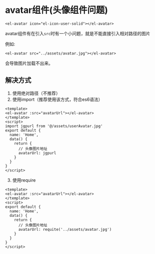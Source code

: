 # avatar组件(头像组件问题)

`<el-avatar icon="el-icon-user-solid"></el-avatar>`

avatar组件有在引入`src`时有一个小问题，就是不能直接引入相对路径的图片

例如:

```
<el-avatar src="../assets/avatar.jpg"></el-avatar>
```

会导致图片加载不出来。



## 解决方式

1. 使用绝对路径（不推荐）
2. 使用import（推荐使用该方式，符合es6语法）

```vue
<template>
<el-avatar :src="avatarUrl"></el-avatar>
</template>
<script>
import jgpurl from '@/assets/userAvatar.jpg'
export default {
  name: 'Home',
  data() {
    return {
      // 头像图片地址
      avatarUrl: jgpurl
    }
  }
}
</script>
```

3. 使用require

```vue
<template>
<el-avatar :src="avatarUrl"></el-avatar>
</template>
<script>
export default {
  name: 'Home',
  data() {
    return {
      // 头像图片地址
      avatarUrl: requite('../assets/avatar.jpg')
    }
  }
}
</script>
```